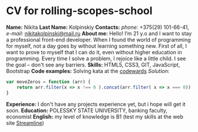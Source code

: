# CV for rolling-scopes-school

**Name:** Nikita 
**Last Name:** Kolpinskiy
**Contacts:** *phone:* +375(29) 101-66-41, *e-mail:* nikitakolpinski@mail.ru
**About me:**  Hello! I’m 21 y.o and I want to stay a professional front-end developer. When I found the world of programming for myself, not a day goes by without learning something new. First of all, I want to prove to myself that I can do it, even without higher education in programming. Every time I solve a problem, I rejoice like a little child. I see the goal – don't see any barriers.
**Skills:** HTML5, CSS3, GIT, JavaScript, Bootstrap
**Code examples:** Solving kata at the [codewards](https://www.codewars.com/kata/52597aa56021e91c93000cb0)
*Solution*: 
```javascript
var moveZeros = function (arr) {
    return arr.filter(x => x !== 0 ).concat(arr.filter( x => x === 0));
}
```
**Experience:** I don't have any projects experience yet, but i hope will get it soon.
**Education:**  POLESSKY STATE UNIVERSITY, banking faculty, economist 
**English:** my level of knowledge is B1 (test my skills at the web site [Streamline](https://str.by/))